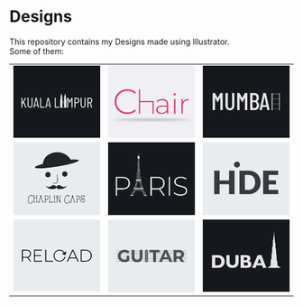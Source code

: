 # Designs
This repository contains my Designs made using Illustrator.<br>
Some of them:<br>
<table>
<tr><td><img src="./2020-12/png/29.12.2020.png"></td><td><img src="./2020-11/png/17.11.2020.png"></td><td><img src="./2020-12/png/27.12.2020.png"></td></tr>
<tr><td><img src="./2020-11/png/18.11.2020.png"></td><td><img src="./2020-12/png/18.12.2020.png"></td><td><img src="./2020-11/png/23.11.2020.png"></td></tr>
<tr><td><img src="./2020-11/png/25.11.2020.png"></td><td><img src="./2020-12/png/02.12.2020.png"></td><td><img src="./2020-12/png/14.12.2020.png"></td></tr>
</table>
